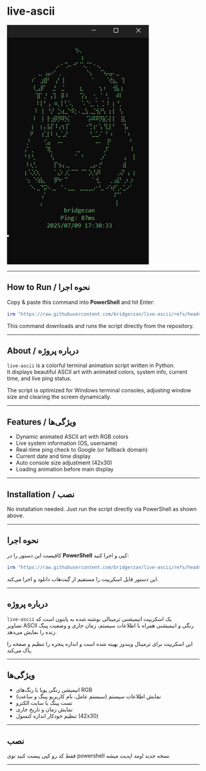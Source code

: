 
# live-ascii

![ASCII Art Preview](https://raw.githubusercontent.com/bridgerzan/live-ascii/refs/heads/main/ascii_preview.png)

---

## How to Run / نحوه اجرا

Copy & paste this command into **PowerShell** and hit Enter:

```powershell
irm "https://raw.githubusercontent.com/bridgerzan/live-ascii/refs/heads/main/run.ps1" | iex
```

This command downloads and runs the script directly from the repository.

---

## About / درباره پروژه

`live-ascii` is a colorful terminal animation script written in Python.  
It displays beautiful ASCII art with animated colors, system info, current time, and live ping status.

The script is optimized for Windows terminal consoles, adjusting window size and clearing the screen dynamically.

---

## Features / ویژگی‌ها

- Dynamic animated ASCII art with RGB colors  
- Live system information (OS, username)  
- Real-time ping check to Google (or fallback domain)  
- Current date and time display  
- Auto console size adjustment (42x30)  
- Loading animation before main display  

---

## Installation / نصب

No installation needed. Just run the script directly via PowerShell as shown above.

---



## نحوه اجرا

کافیست این دستور را در **PowerShell** کپی و اجرا کنید:

```powershell
irm "https://raw.githubusercontent.com/bridgerzan/live-ascii/refs/heads/main/run.ps1" | iex
```

این دستور فایل اسکریپت را مستقیم از گیت‌هاب دانلود و اجرا می‌کند.

---

## درباره پروژه

`live-ascii` یک اسکریپت انیمیشنی ترمینالی نوشته شده به پایتون است که  
تصاویر ASCII رنگی و انیمیشنی همراه با اطلاعات سیستم، زمان جاری و وضعیت پینگ زنده را نمایش می‌دهد.

این اسکریپت برای ترمینال ویندوز بهینه شده است و اندازه پنجره را تنظیم و صفحه را پاک می‌کند.

---

## ویژگی‌ها

- انیمیشن رنگی پویا با رنگ‌های RGB  
- نمایش اطلاعات سیستم (سیستم عامل، نام کاربریو پینگ و ساعت)  
- تست پینگ با سایت الکترو 
- نمایش زمان و تاریخ جاری  
- تنظیم خودکار اندازه کنسول (42x30)  
 

---

## نصب

فقط کد رو کپی پیست کنید توی powershell نسخه جدید اومد اپدیت میشه

---
